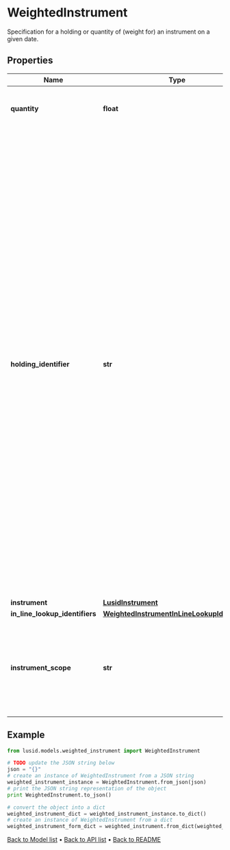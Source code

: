 # WeightedInstrument

Specification for a holding or quantity of (weight for) an instrument on a given date.

## Properties
Name | Type | Description | Notes
------------ | ------------- | ------------- | -------------
**quantity** | **float** | The quantity of the instrument that is owned. | [optional] 
**holding_identifier** | **str** | Identifier for the instrument.  For a single, unique trade or transaction this can be thought of as equivalent to the transaction identifier, or  a composite of the sub-holding keys for a regular sub-holding. When there are multiple transactions sharing the same underlying instrument  such as purchase of shares on multiple dates where tax implications are different this would not be the case.    In an inlined aggregation request if this is wanted to identify a line item, it can be specified in the set of aggregation keys given on the aggregation  request that accompanies the set of weighted instruments. | [optional] 
**instrument** | [**LusidInstrument**](LusidInstrument.md) |  | [optional] 
**in_line_lookup_identifiers** | [**WeightedInstrumentInLineLookupIdentifiers**](WeightedInstrumentInLineLookupIdentifiers.md) |  | [optional] 
**instrument_scope** | **str** | The scope in which to resolve the instrument, if no inlined definition is provided.  If left empty, the default scope will be used. | [optional] 

## Example

```python
from lusid.models.weighted_instrument import WeightedInstrument

# TODO update the JSON string below
json = "{}"
# create an instance of WeightedInstrument from a JSON string
weighted_instrument_instance = WeightedInstrument.from_json(json)
# print the JSON string representation of the object
print WeightedInstrument.to_json()

# convert the object into a dict
weighted_instrument_dict = weighted_instrument_instance.to_dict()
# create an instance of WeightedInstrument from a dict
weighted_instrument_form_dict = weighted_instrument.from_dict(weighted_instrument_dict)
```
[Back to Model list](../README.md#documentation-for-models) &#8226; [Back to API list](../README.md#documentation-for-api-endpoints) &#8226; [Back to README](../README.md)


